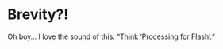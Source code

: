 <!--
  date: 2006-06-28
  modified: 2006-06-28
  slug: brevity
  type: post
  categories: Processing, ActionScript
  tags: Processing
-->

# Brevity?!

<p>Oh boy&#8230; I love the sound of this: &#8220;<a href="http://www.brvty.org/" target="_blank">Think &#8216;Processing for Flash&#8217;.</a>&#8220;</p>
